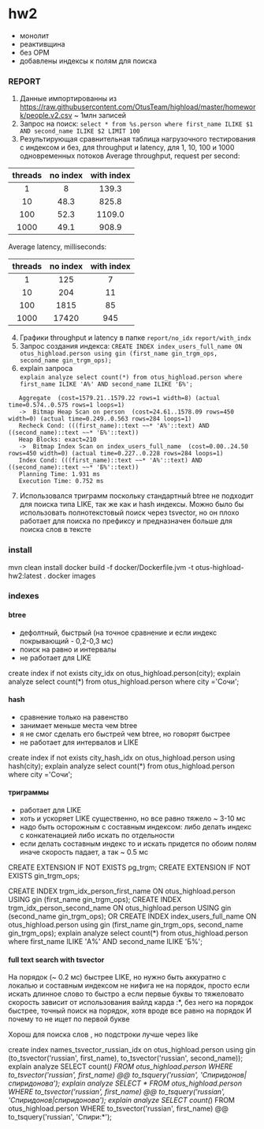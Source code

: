 # hw2

* монолит
* реактивщина
* без ОРМ
* добавлены индексы к полям для поиска


### REPORT

1. Данные импортированны из https://raw.githubusercontent.com/OtusTeam/highload/master/homework/people.v2.csv ~ 1млн записей
2. Запрос на поиск:
   `select * from %s.person where first_name ILIKE $1 AND second_name ILIKE $2 LIMIT 100`
3. Результирующая сравнительная таблица нагрузочного тестирования с индексом и без, для throughput и latency, для 1, 10, 100 и 1000 одновременных потоков
   Average throughput, request per second:

| threads | no index | with index |
|:-------:|:--------:|:----------:|
|    1    |    8     |   139.3    |
|   10    |   48.3   |   825.8    |
|   100   |   52.3   |   1109.0   |
|  1000   |   49.1   |   908.9    |

Average latency, milliseconds:

| threads | no index | with index |
|:-------:|:--------:|:----------:|
|    1    |   125    |     7      |
|   10    |   204    |     11     |
|   100   |   1815   |     85     |
|  1000   |  17420   |    945     |

4. Графики throughput и latency в папке `report/no_idx` `report/with_indx`
5. Запрос создания индекса:
   `CREATE INDEX index_users_full_name ON otus_highload.person using gin (first_name gin_trgm_ops, second_name gin_trgm_ops);`
6. explain запроса   
   ```explain analyze select count(*) from otus_highload.person where first_name ILIKE 'А%' AND second_name ILIKE 'Б%';```
```
   Aggregate  (cost=1579.21..1579.22 rows=1 width=8) (actual time=0.574..0.575 rows=1 loops=1)
   ->  Bitmap Heap Scan on person  (cost=24.61..1578.09 rows=450 width=0) (actual time=0.249..0.563 rows=284 loops=1)
   Recheck Cond: (((first_name)::text ~~* 'А%'::text) AND ((second_name)::text ~~* 'Б%'::text))
   Heap Blocks: exact=210
   ->  Bitmap Index Scan on index_users_full_name  (cost=0.00..24.50 rows=450 width=0) (actual time=0.227..0.228 rows=284 loops=1)
   Index Cond: (((first_name)::text ~~* 'А%'::text) AND ((second_name)::text ~~* 'Б%'::text))
   Planning Time: 1.931 ms
   Execution Time: 0.752 ms
```
7. Использовался триграмм поскольку стандартный btree не подходит для поиска типа LIKE, так же как и hash индексы.
   Можно было бы использовать полнотекстовый поиск через tsvector, но он плохо работает для поиска по префиксу и предназначен
   больше для поиска слов в тексте


### install

mvn clean install
docker build -f docker/Dockerfile.jvm -t otus-highload-hw2:latest .
docker images

### indexes

#### btree
- дефолтный, быстрый (на точное сравнение и если индекс покрывающий - 0,2-0,3 мс)
- поиск на равно и интервалы
- не работает для LIKE


create index if not exists city_idx on otus_highload.person(city);
explain analyze select count(*) from otus_highload.person where city ='Сочи';

#### hash
- сравнение только на равенство
- занимает меньше места чем btree
- я не смог сделать его быстрей чем btree, но говорят быстрее
- не работает для интервалов и LIKE

create index if not exists city_hash_idx on otus_highload.person using hash(city);
explain analyze select count(*) from otus_highload.person where city ='Сочи';

#### триграммы

- работает для LIKE
- хоть и ускоряет LIKE существенно, но все равно тяжело ~ 3-10 мс
- надо быть осторожным с составным индексом: либо делать индекс с конкатенацией либо искать по отдельности
- если делать составным индекс то и искать придется по обоим полям иначе скорость падает, а так ~ 0.5 мс

CREATE EXTENSION IF NOT EXISTS pg_trgm;
CREATE EXTENSION IF NOT EXISTS gin_trgm_ops;

CREATE INDEX trgm_idx_person_first_name ON otus_highload.person USING gin (first_name gin_trgm_ops);
CREATE INDEX trgm_idx_person_second_name ON otus_highload.person USING gin (second_name gin_trgm_ops);
OR
CREATE INDEX index_users_full_name ON otus_highload.person using gin (first_name gin_trgm_ops, second_name gin_trgm_ops);
explain analyze select count(*) from otus_highload.person where first_name ILIKE 'А%' AND second_name ILIKE 'Б%';

#### full text search with tsvector

На порядок (~ 0.2 мс) быстрее LIKE, но нужно быть аккуратно с локалью и составным индексом
не нифига не на порядок, просто если искать длинное слово то быстро а если первые буквы то тяжеловато
скорость зависит от использования вайлд карда :*, без него на порядок быстрее, точный поиск на порядок, хотя вроде все равно на порядок
И почему то не ищет по первой букве

Хорош для поиска слов , но подстроки лучше через like

create index names_tsvector_russian_idx on otus_highload.person using gin (to_tsvector('russian', first_name), to_tsvector('russian', second_name));
explain analyze SELECT count(*) FROM otus_highload.person WHERE to_tsvector('russian', first_name) @@ to_tsquery('russian', 'Спиридонов|спиридонова');
explain analyze SELECT * FROM otus_highload.person WHERE to_tsvector('russian', first_name) @@ to_tsquery('russian', 'Спиридонов|спиридонова');
explain analyze SELECT count(*) FROM otus_highload.person WHERE to_tsvector('russian', first_name) @@ to_tsquery('russian', 'Спири:*');

